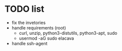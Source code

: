 # TODO list
- fix the invetories
- handle requirements (root)
  - curl, unzip, python3-distutils, python3-apt, sudo
  - usermod -aG sudo elacava
- handle ssh-agent
